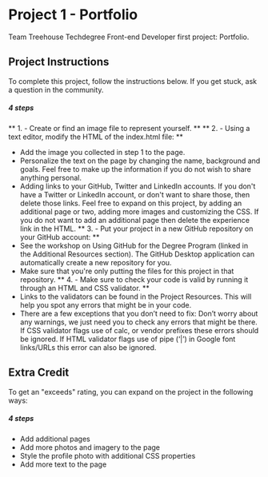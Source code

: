 # Project 1 - Portfolio

Team Treehouse Techdegree Front-end Developer first project: Portfolio.

## Project Instructions

To complete this project, follow the instructions below. If you get stuck, ask a question in the community.

##### 4 steps
** 1. - Create or find an image file to represent yourself. **
** 2. - Using a text editor, modify the HTML of the index.html file: **
- Add the image you collected in step 1 to the page.
- Personalize the text on the page by changing the name, background and goals. Feel free to make up the information if you do not wish to share anything personal.
- Adding links to your GitHub, Twitter and LinkedIn accounts. If you don't have a Twitter or LinkedIn account, or don't want to share those, then delete those links.
	Feel free to expand on this project, by adding an additional page or two, adding more images and customizing the CSS. If you do not want to add an additional page then delete the experience link in the HTML.
** 3. - Put your project in a new GitHub repository on your GitHub account: **
- See the workshop on Using GitHub for the Degree Program (linked in the Additional Resources section). The GitHub Desktop application can automatically create a new repository for you.
- Make sure that you're only putting the files for this project in that repository.
** 4. - Make sure to check your code is valid by running it through an HTML and CSS validator. **
- Links to the validators can be found in the Project Resources. This will help you spot any errors that might be in your code.
- There are a few exceptions that you don’t need to fix:
		Don’t worry about any warnings, we just need you to check any errors that might be there.
		If CSS validator flags use of calc, or vendor prefixes these errors should be ignored.
		If HTML validator flags use of pipe (‘|’) in Google font links/URLs this error can also be ignored.

## Extra Credit

To get an "exceeds" rating, you can expand on the project in the following ways:

##### 4 steps
- Add additional pages
- Add more photos and imagery to the page
- Style the profile photo with additional CSS properties
- Add more text to the page
